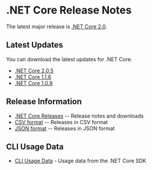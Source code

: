 # .NET Core Release Notes

The latest major release is [.NET Core 2.0](2.0/2.0.0.md).

## Latest Updates

You can download the latest updates for .NET Core.

* [.NET Core 2.0.5](download-archives/2.0.5-download.md)
* [.NET Core 1.1.6](download-archives/1.1.6-download.md)
* [.NET Core 1.0.9](download-archives/1.0.9-download.md)

## Release Information

* [.NET Core Releases](download-archive.md) -- Release notes and downloads
* [CSV format](releases.csv) -- Releases in CSV format
* [JSON format](releases.json) -- Releases in JSON format

## CLI Usage Data

* [CLI Usage Data](cli-usage-data.md) - Usage data from the .NET Core SDK
